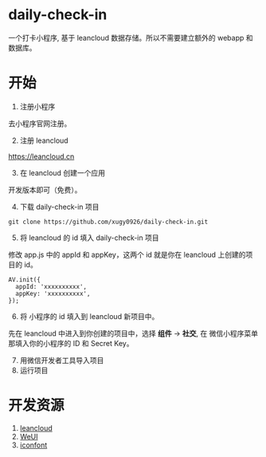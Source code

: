 # daily-check-in

 一个打卡小程序, 基于 leancloud 数据存储。所以不需要建立额外的 webapp 和数据库。

# 开始

1. 注册小程序

去小程序官网注册。

2. 注册 leancloud 

 https://leancloud.cn

3. 在 leancloud 创建一个应用

开发版本即可（免费）。

4. 下载 daily-check-in 项目

```
git clone https://github.com/xugy0926/daily-check-in.git
```

5. 将 leancloud 的 id 填入 daily-check-in 项目

修改 app.js 中的 appId 和 appKey，这两个 id 就是你在 leancloud 上创建的项目的 id。

```
AV.init({
  appId: 'xxxxxxxxxx',
  appKey: 'xxxxxxxxxx',
});
```

6. 将 小程序的 id 填入到 leancloud 新项目中。

先在 leancloud 中进入到你创建的项目中，选择 **组件** -> **社交**, 在 微信小程序菜单那填入你的小程序的 ID 和 Secret Key。

7. 用微信开发者工具导入项目
8. 运行项目

# 开发资源

1. [leancloud](https://leancloud.cn)
2. [WeUI](https://github.com/weui/weui-wxss)
3. [iconfont](http://www.iconfont.cn/)
